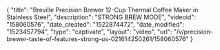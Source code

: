 {
    "title": "Breville Precision Brewer 12-Cup Thermal Coffee Maker in Stainless Steel",
    "description": "STRONG BREW MODE",
    "videoid": "158060576",
    "date_created": "1522874472",
    "date_modified": "1523457794",
    "type": "captivate",
    "layout": "video",
    "url": "\/v\/precision-brewer-taste-of-features-strong-us-021614250261\/158060576"
}